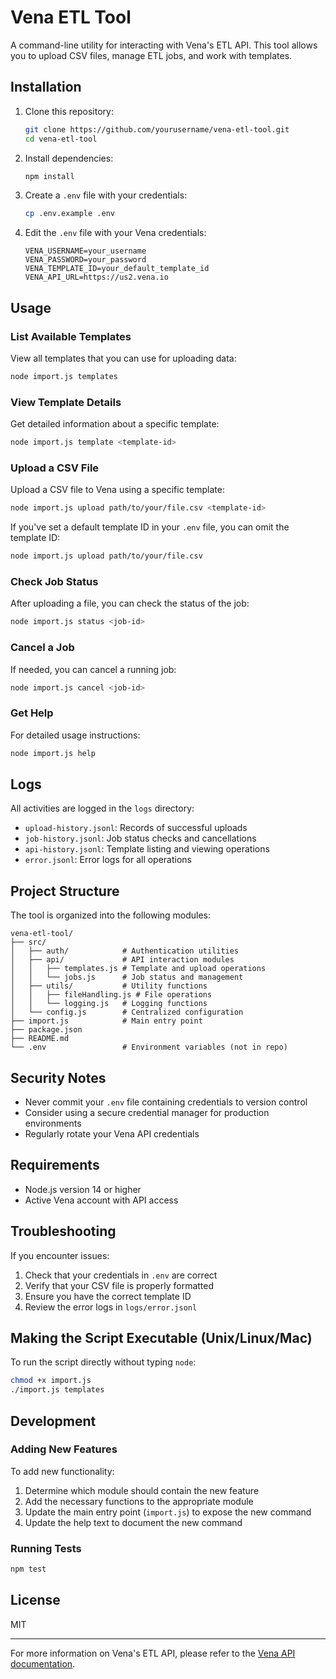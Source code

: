 # Vena ETL Tool

A command-line utility for interacting with Vena's ETL API. This tool allows you to upload CSV files, manage ETL jobs, and work with templates.

## Installation

1. Clone this repository:
   ```bash
   git clone https://github.com/yourusername/vena-etl-tool.git
   cd vena-etl-tool
   ```

2. Install dependencies:
   ```bash
   npm install
   ```

3. Create a `.env` file with your credentials:
   ```bash
   cp .env.example .env
   ```
   
4. Edit the `.env` file with your Vena credentials:
   ```
   VENA_USERNAME=your_username
   VENA_PASSWORD=your_password
   VENA_TEMPLATE_ID=your_default_template_id
   VENA_API_URL=https://us2.vena.io
   ```

## Usage

### List Available Templates

View all templates that you can use for uploading data:

```bash
node import.js templates
```

### View Template Details

Get detailed information about a specific template:

```bash
node import.js template <template-id>
```

### Upload a CSV File

Upload a CSV file to Vena using a specific template:

```bash
node import.js upload path/to/your/file.csv <template-id>
```

If you've set a default template ID in your `.env` file, you can omit the template ID:

```bash
node import.js upload path/to/your/file.csv
```

### Check Job Status

After uploading a file, you can check the status of the job:

```bash
node import.js status <job-id>
```

### Cancel a Job

If needed, you can cancel a running job:

```bash
node import.js cancel <job-id>
```

### Get Help

For detailed usage instructions:

```bash
node import.js help
```

## Logs

All activities are logged in the `logs` directory:

- `upload-history.jsonl`: Records of successful uploads
- `job-history.jsonl`: Job status checks and cancellations
- `api-history.jsonl`: Template listing and viewing operations
- `error.jsonl`: Error logs for all operations

## Project Structure

The tool is organized into the following modules:

```
vena-etl-tool/
├── src/
│   ├── auth/            # Authentication utilities
│   ├── api/             # API interaction modules
│   │   ├── templates.js # Template and upload operations
│   │   └── jobs.js      # Job status and management
│   ├── utils/           # Utility functions
│   │   ├── fileHandling.js # File operations
│   │   └── logging.js   # Logging functions
│   └── config.js        # Centralized configuration
├── import.js            # Main entry point
├── package.json
├── README.md
└── .env                 # Environment variables (not in repo)
```

## Security Notes

- Never commit your `.env` file containing credentials to version control
- Consider using a secure credential manager for production environments
- Regularly rotate your Vena API credentials

## Requirements

- Node.js version 14 or higher
- Active Vena account with API access

## Troubleshooting

If you encounter issues:

1. Check that your credentials in `.env` are correct
2. Verify that your CSV file is properly formatted
3. Ensure you have the correct template ID
4. Review the error logs in `logs/error.jsonl`

## Making the Script Executable (Unix/Linux/Mac)

To run the script directly without typing `node`:

```bash
chmod +x import.js
./import.js templates
```

## Development

### Adding New Features

To add new functionality:

1. Determine which module should contain the new feature
2. Add the necessary functions to the appropriate module
3. Update the main entry point (`import.js`) to expose the new command
4. Update the help text to document the new command

### Running Tests

```bash
npm test
```

## License

MIT

---

For more information on Vena's ETL API, please refer to the [Vena API documentation](https://developers.venasolutions.com).